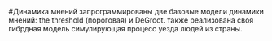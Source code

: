 #Динамика мнений
запрограммированы две базовые модели динамики мнений: the threshold (пороговая) и DeGroot.
также реализована своя гибрдная модель симулирующая процесс уезда людей из страны.
